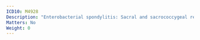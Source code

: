 ```yaml
---
ICD10: M4928
Description: "Enterobacterial spondylitis: Sacral and sacrococcygeal region"
Matters: No
Weight: 0
---
```



